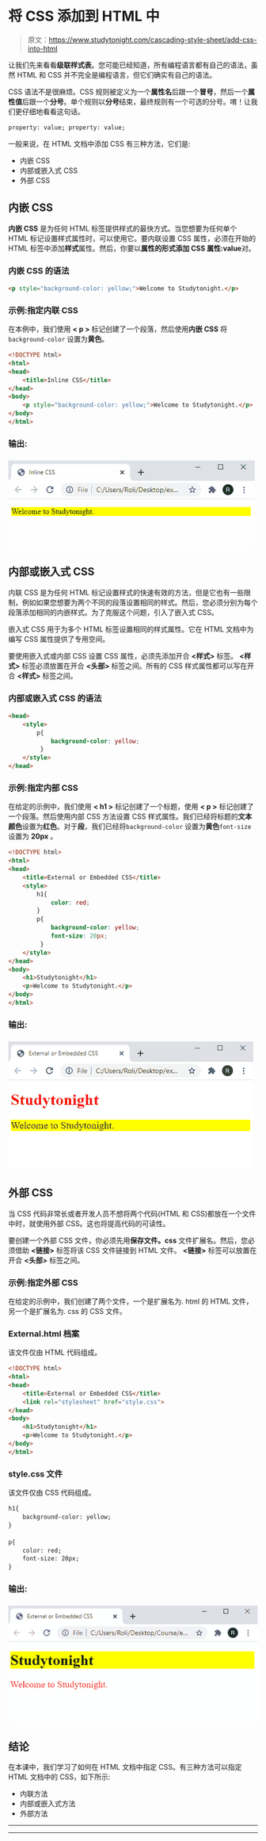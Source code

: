 # 将 CSS 添加到 HTML 中

> 原文：<https://www.studytonight.com/cascading-style-sheet/add-css-into-html>

让我们先来看看**级联样式表**。您可能已经知道，所有编程语言都有自己的语法，虽然 HTML 和 CSS 并不完全是编程语言，但它们确实有自己的语法。

CSS 语法不是很麻烦。CSS 规则被定义为一个**属性名**后跟一个**冒号**，然后一个**属性值**后跟一个**分号**。单个规则以**分号**结束，最终规则有一个可选的分号。唷！让我们更仔细地看看这句话。

```html
property: value; property: value;
```

一般来说，在 HTML 文档中添加 CSS 有三种方法，它们是:

*   内嵌 CSS
*   内部或嵌入式 CSS
*   外部 CSS

## 内嵌 CSS

**内嵌 CSS** 是为任何 HTML 标签提供样式的最快方式。当您想要为任何单个 HTML 标记设置样式属性时，可以使用它。要内联设置 CSS 属性，必须在开始的 HTML 标签中添加**样式**属性。然后，你要以**属性的形式添加 CSS 属性:value**对。

### 内嵌 CSS 的语法

```html
<p style="background-color: yellow;">Welcome to Studytonight.</p>
```

### 示例:指定内联 CSS

在本例中，我们使用 **< p >** 标记创建了一个段落，然后使用**内嵌 CSS** 将`background-color` 设置为**黄色**。

```html
<!DOCTYPE html>
<html>
<head>
	<title>Inline CSS</title>	
</head>
<body>
	<p style="background-color: yellow;">Welcome to Studytonight.</p>
</body>
</html>
```

### 输出:

### ![](img/51543ce0f5aee7a658692e4a67dbf540.png)

## 内部或嵌入式 CSS

内联 CSS 是为任何 HTML 标记设置样式的快速有效的方法，但是它也有一些限制，例如如果您想要为两个不同的段落设置相同的样式。然后，您必须分别为每个段落添加相同的内嵌样式。为了克服这个问题，引入了嵌入式 CSS。

嵌入式 CSS 用于为多个 HTML 标签设置相同的样式属性。它在 HTML 文档中为编写 CSS 属性提供了专用空间。

要使用嵌入式或内部 CSS 设置 CSS 属性，必须先添加开合 **<样式>** 标签。 **<样式>** 标签必须放置在开合 **<头部>** 标签之间。所有的 CSS 样式属性都可以写在开合 **<样式>** 标签之间。

### 内部或嵌入式 CSS 的语法

```html
<head>
	<style>
		p{ 
			background-color: yellow;
		 }
	</style>
</head>
```

### 示例:指定内部 CSS

在给定的示例中，我们使用 **< h1 >** 标记创建了一个标题，使用 **< p >** 标记创建了一个段落。然后使用内部 CSS 方法设置 CSS 样式属性。我们已经将标题的**文本颜色**设置为**红色**。对于**段**，我们已经将`background-color` 设置为**黄色**`font-size`设置为 **20px** 。

```html
<!DOCTYPE html>
<html>
<head>
	<title>External or Embedded CSS</title>
	<style>
		h1{
			color: red;
		}
		p{ 
			background-color: yellow;
			font-size: 20px;
		 }
	</style>
</head>
<body>
	<h1>Studytonight</h1>
	<p>Welcome to Studytonight.</p>
</body>
</html>
```

### 输出:

### ![](img/ebcd4a1fc795ba15382879fef7503556.png)

## 外部 CSS

当 CSS 代码非常长或者开发人员不想将两个代码(HTML 和 CSS)都放在一个文件中时，就使用外部 CSS。这也将提高代码的可读性。

要创建一个外部 CSS 文件，你必须先用**保存文件。css** 文件扩展名。然后，您必须借助 **<链接>** 标签将该 CSS 文件链接到 HTML 文件。 **<链接>** 标签可以放置在开合 **<头部>** 标签之间。

### 示例:指定外部 CSS

在给定的示例中，我们创建了两个文件，一个是扩展名为. html 的 HTML 文件，另一个是扩展名为. css 的 CSS 文件。

### External.html 档案

该文件仅由 HTML 代码组成。

```html
<!DOCTYPE html>
<html>
<head>
	<title>External or Embedded CSS</title>
	<link rel="stylesheet" href="style.css">
</head>
<body>
	<h1>Studytonight</h1>
	<p>Welcome to Studytonight.</p>
</body>
</html>
```

### style.css 文件

该文件仅由 CSS 代码组成。

```html
h1{
	background-color: yellow;
}

p{
	color: red;
	font-size: 20px;
}
```

### 输出:

### ![](img/7c44897caa9c0730c0ffd626e145fdc1.png)

## 结论

在本课中，我们学习了如何在 HTML 文档中指定 CSS。有三种方法可以指定 HTML 文档中的 CSS，如下所示:

*   内联方法
*   内部或嵌入式方法
*   外部方法

* * *

* * *